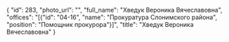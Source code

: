 {
    "id": 283,
    "photo_url": "",
    "full_name": "Хведук Вероника Вячеславовна",
    "offices": "[{\"id\": \"04-16\", \"name\": \"Прокуратура Слонимского района\", \"position\": \"Помощник прокурора\"}]",
    "title": "Хведук Вероника Вячеславовна"
}
